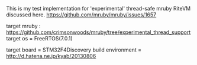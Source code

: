 This is my test implementation for 'experimental' thread-safe mruby RiteVM discussed here.
https://github.com/mruby/mruby/issues/1657

target mruby : https://github.com/crimsonwoods/mruby/tree/experimental_thread_support
target os = FreeRTOS(7.0.1)

target board = STM32F4Discovery
build environment = http://d.hatena.ne.jp/kyab/20130806

